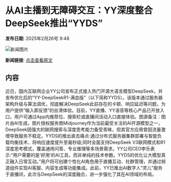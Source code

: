 # 从AI主播到无障碍交互：YY深度整合DeepSeek推出“YYDS”

**发布日期**: 2025年2月26号 9:48

![新闻图片](https://pic.chinaz.com/picmap/202412091537311076_0.jpg)

**新闻链接**: [点击查看原文](https://www.aibase.com/zh/news/15724)

## 内容

近日，国内互联网企业YY公司宣布正式接入热门开源大语言模型DeepSeek，并发布优化后的“YY-DeepSeekR1-满血版”（以下简称YYDS）。该版本通过服务器架构升级与算法调优，彻底解决DeepSeek此前存在的卡顿、响应延迟等问题，为用户提供“输入即反馈”的丝滑体验。目前，YY直播、YY语音等核心产品已开放入口，用户可通过App内推荐位、搜索栏或直播间活动入口直接体验。图源备注：图片由AI生成，图片授权服务商Midjourney作为当前最受关注的AI开源模型之一，DeepSeek因强大的联网搜索与深度思考能力备受青睐，但其官方应用曾因流量激增导致服务不稳定。YYDS的推出直击痛点:通过分布式服务器集群部署与智能负载均衡技术，将响应速度提升至毫秒级;同时全面支持DeepSeek V3联网模式和R1深度思考模式，覆盖通用问答、专业推理等多场景需求。YY公司CEO李乐表示:“用户需要的是‘好用’的AI工具，而非单纯的技术参数。YYDS的优化让大模型真正融入日常互动。”用户将可创建个性化AI角色用于直播互动、社群管理，并通过频道组件实现AI客服、内容生成等功能集成。此前，YY已推出AI数字人“灵儿”服务于直播间，此次与DeepSeek的深度融合，进一步强化了其在AI领域的布局。
